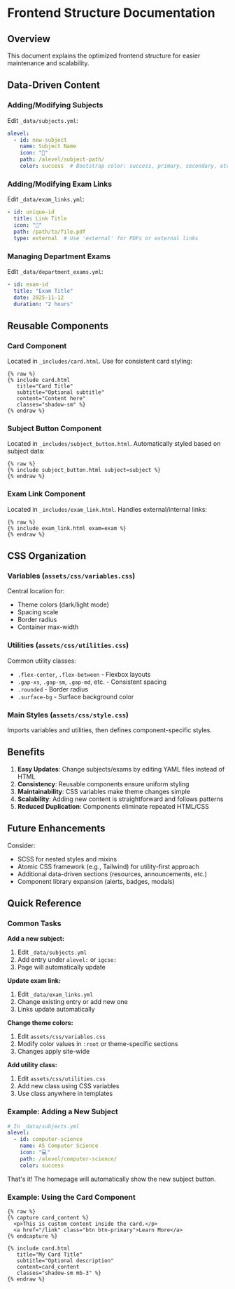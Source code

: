# Frontend Structure Documentation

## Overview
This document explains the optimized frontend structure for easier maintenance and scalability.

## Data-Driven Content

### Adding/Modifying Subjects
Edit `_data/subjects.yml`:
```yaml
alevel:
  - id: new-subject
    name: Subject Name
    icon: "📗"
    path: /alevel/subject-path/
    color: success  # Bootstrap color: success, primary, secondary, etc.
```

### Adding/Modifying Exam Links
Edit `_data/exam_links.yml`:
```yaml
- id: unique-id
  title: Link Title
  icon: "📅"
  path: /path/to/file.pdf
  type: external  # Use 'external' for PDFs or external links
```

### Managing Department Exams
Edit `_data/department_exams.yml`:
```yaml
- id: exam-id
  title: "Exam Title"
  date: 2025-11-12
  duration: "2 hours"
```

## Reusable Components

### Card Component
Located in `_includes/card.html`. Use for consistent card styling:
```liquid
{% raw %}
{% include card.html 
   title="Card Title" 
   subtitle="Optional subtitle"
   content="Content here" 
   classes="shadow-sm" %}
{% endraw %}
```

### Subject Button Component
Located in `_includes/subject_button.html`. Automatically styled based on subject data:
```liquid
{% raw %}
{% include subject_button.html subject=subject %}
{% endraw %}
```

### Exam Link Component
Located in `_includes/exam_link.html`. Handles external/internal links:
```liquid
{% raw %}
{% include exam_link.html exam=exam %}
{% endraw %}
```

## CSS Organization

### Variables (`assets/css/variables.css`)
Central location for:
- Theme colors (dark/light mode)
- Spacing scale
- Border radius
- Container max-width

### Utilities (`assets/css/utilities.css`)
Common utility classes:
- `.flex-center`, `.flex-between` - Flexbox layouts
- `.gap-xs`, `.gap-sm`, `.gap-md`, etc. - Consistent spacing
- `.rounded` - Border radius
- `.surface-bg` - Surface background color

### Main Styles (`assets/css/style.css`)
Imports variables and utilities, then defines component-specific styles.

## Benefits

1. **Easy Updates**: Change subjects/exams by editing YAML files instead of HTML
2. **Consistency**: Reusable components ensure uniform styling
3. **Maintainability**: CSS variables make theme changes simple
4. **Scalability**: Adding new content is straightforward and follows patterns
5. **Reduced Duplication**: Components eliminate repeated HTML/CSS

## Future Enhancements

Consider:
- SCSS for nested styles and mixins
- Atomic CSS framework (e.g., Tailwind) for utility-first approach
- Additional data-driven sections (resources, announcements, etc.)
- Component library expansion (alerts, badges, modals)

## Quick Reference

### Common Tasks

**Add a new subject:**
1. Edit `_data/subjects.yml`
2. Add entry under `alevel:` or `igcse:`
3. Page will automatically update

**Update exam link:**
1. Edit `_data/exam_links.yml`
2. Change existing entry or add new one
3. Links update automatically

**Change theme colors:**
1. Edit `assets/css/variables.css`
2. Modify color values in `:root` or theme-specific sections
3. Changes apply site-wide

**Add utility class:**
1. Edit `assets/css/utilities.css`
2. Add new class using CSS variables
3. Use class anywhere in templates

### Example: Adding a New Subject

```yaml
# In _data/subjects.yml
alevel:
  - id: computer-science
    name: AS Computer Science
    icon: "💻"
    path: /alevel/computer-science/
    color: success
```

That's it! The homepage will automatically show the new subject button.

### Example: Using the Card Component

```liquid
{% raw %}
{% capture card_content %}
  <p>This is custom content inside the card.</p>
  <a href="/link" class="btn btn-primary">Learn More</a>
{% endcapture %}

{% include card.html 
   title="My Card Title" 
   subtitle="Optional description"
   content=card_content
   classes="shadow-sm mb-3" %}
{% endraw %}
```
